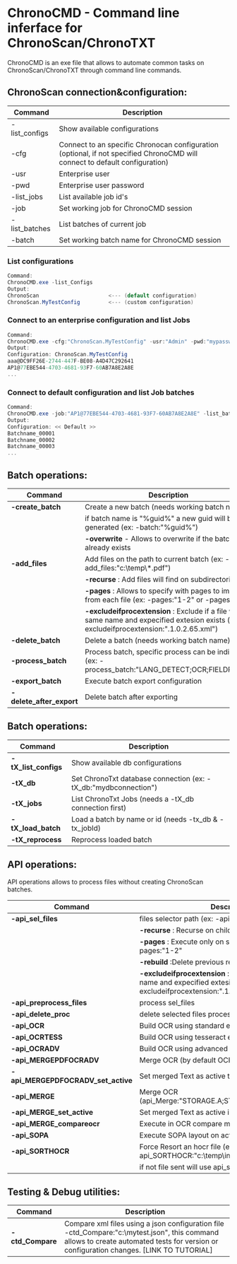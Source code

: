 # ChronoCMD - Command line inferface for ChronoScan/ChronoTXT

ChronoCMD is an exe file that allows to automate common tasks on ChronoScan/ChronoTXT through command line commands.


## ChronoScan connection&configuration:

| Command   		        | Description		|
|---------------------------|-------------------|
|-list_configs              |Show available configurations|
|-cfg              |Connect to an specific Chronocan configuration (optional, if not specified ChronoCMD will connect to default configuration)|
|-usr              |Enterprise user|
|-pwd              |Enterprise user password|
|-list_jobs        |List available job id's|
|-job              | Set working job for ChronoCMD session|
|-list_batches     | List batches of current job|
|-batch            | Set working batch name for ChronoCMD session|


### List configurations

```cs
Command:
ChronoCMD.exe -list_Configs
Output:
ChronoScan                      <--- (default configuration)
ChronoScan.MyTestConfig         <--- (custom configuration)
```

### Connect to an enterprise configuration and list Jobs

```cs
Command:
ChronoCMD.exe -cfg:"ChronoScan.MyTestConfig" -usr:"Admin" -pwd:"mypassword" -list_jobs
Output:
Configuration: ChronoScan.MyTestConfig
aaa@DC9FF26E-2744-447F-BE08-A4D47C292641
AP1@77EBE544-4703-4681-93F7-60AB7A8E2A8E
...
```

### Connect to default configuration and list Job batches

```cs
Command:
ChronoCMD.exe -job:"AP1@77EBE544-4703-4681-93F7-60AB7A8E2A8E" -list_batches
Output:
Configuration: << Default >>
Batchname_00001
Batchname_00002
Batchname_00003
...
```

## Batch operations:

| Command   		        | Description		|
|---------------------------|-------------------|
|**-create_batch**|Create a new batch (needs working batch name)|
||if batch name is "%guid%" a new guid will be generated (ex: -batch:\"%guid%\")|
| |**-overwrite** - Allows to overwrite if the batch already exists|
|**-add_files**|Add files on the path to current batch (ex: -add_files:\"c:\\temp\\*.pdf\")|
||**-recurse** : Add files will find on subdirectories|
||**-pages** : Allows to specify with pages to import from each file (ex: -pages:\"1-2\" or -pages:\"2-\"|
||**-excludeifprocextension** : Exclude if a file with same name and expecified extesion exists (ex: -excludeifprocextension:\".1.0.2.65.xml\")|
|**-delete_batch**| Delete a batch (needs working batch name)|
|**-process_batch**|Process batch, specific process can be indicated (ex: -process_batch:\"LANG_DETECT;OCR;FIELDREAD;\"|
|**-export_batch**|Execute batch export configuration|
|**-delete_after_export**|Delete batch after exporting|


## Batch operations:
| Command   		        | Description		|
|---------------------------|-------------------|
|**-tX_list_configs**| Show available db configurations|
|**-tX_db**| Set ChronoTxt database connection (ex: -tX_db:\"mydbconnection\")|
|**-tX_jobs**| List ChronoTxt Jobs (needs a -tX_db connection first)|
|**-tX_load_batch**| Load a batch by name or id (needs -tx_db & -tx_jobId)|
|**-tX_reprocess**| Reprocess loaded batch|


## API operations:

API operations allows to process files without creating ChronoScan batches.

| Command   		        | Description		|
|---------------------------|-------------------|
|**-api_sel_files**          | files selector path (ex: -api_sel_files:\"c:\\temp\\*.pdf\"|
||**-recurse** : Recurse on children directories|
||**-pages** : Execute only on specified page ranges ex: -pages:\"1-2\"|
||**-rebuild** :Delete previous results|
||**-excludeifprocextension**  : Exclude if a file with same name and expecified extesion exists (ex: -excludeifprocextension:\".1.0.2.65.xml\")|
|**-api_preprocess_files**| process sel_files|
|**-api_delete_proc**| delete selected files process containers|
|**-api_OCR**                | Build OCR using standard engine|
|**-api_OCRTESS**            | Build OCR using tesseract engine|
|**-api_OCRADV**             | Build OCR using advanced engine|
|**-api_MERGEPDFOCRADV**     | Merge OCR (by default OCR.ADV) with native PDF text|
|**-api_MERGEPDFOCRADV_set_active**   | Set merged Text as active text|
|**-api_MERGE**              | Merge OCR (api_Merge:\"STORAGE.A;STORAGE.B;STORAGE.DEST\"|
|**-api_MERGE_set_active**| Set merged Text as active image|
|**-api_MERGE_compareocr**| Execute in OCR compare merge mode|
|**-api_SOPA**| Execute SOPA layout on active item|
|**-api_SORTHOCR**| Force Resort an hocr file (ex: -api_SORTHOCR:\"c:\\temp\\inputfile.html\"|
||        if not file sent will use api_sel_files selection|

## Testing & Debug utilities:
| Command   		        | Description		|
|---------------------------|-------------------|
|**-ctd_Compare**| Compare xml files using a json configuration file -ctd_Compare:\"c:\\mytest.json\", this command allows to create automated tests for version or configuration changes. [LINK TO TUTORIAL]|